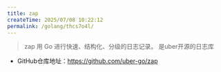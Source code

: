 ```yaml
---
title: zap
createTime: 2025/07/08 10:22:12
permalink: /golang/thcs7o4l/
---
```

> zap 用 Go 进行快速、结构化、分级的日志记录。 是uber开源的日志库



- GitHub仓库地址：https://github.com/uber-go/zap